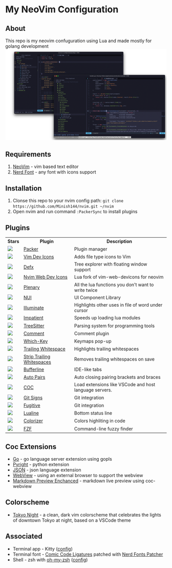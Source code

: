 <h1>My NeoVim Configuration</h1>

<h2>About</h2>
This repo is my neovim confuguration using Lua and made mostly for golang development
<img src=".github/screenshots/screenshot-1.png" alt="Preview" width="1000px">

<h2>Requirements</h2>
<ol>
    <li><a href="https://neovim.io/">NeoVim</a> - vim based text editor</li>
    <li><a href="https://www.nerdfonts.com/">Nerd Font</a> - any font with icons support</li>
</ol>

<h2>Installation</h2>
<ol>
    <li>Clonse this repo to your nvim config path: <code>git clone https://github.com/Minish144/nvim.git ~/nvim</code></li>
    <li>Open nvim and run command <code>:PackerSync</code> to install plugins</li>
</ol>

<h2>Plugins</h2>
<table>
    <th>Stars</th><th>Plugin</th><th>Description</th>
    <tr>
        <td><img src="https://flat.badgen.net/github/stars/wbthomason/packer.nvim?label=★&color=black"></td>
        <td><a href="https://github.com/neoclide/coc.nvim">Packer</a></td>
        <td>Plugin manager</td>
    </tr>
    <tr>
        <td><img src="https://flat.badgen.net/github/stars/ryanoasis/vim-devicons?label=★&color=black"></td>
        <td><a href="https://github.com/ryanoasis/vim-devicons">Vim Dev Icons</a></td>
        <td>Adds file type icons to Vim</td>
    </tr>
    <tr>
        <td><img src="https://flat.badgen.net/github/stars/Shougo/defx.nvim?label=★&color=black"></td>
        <td><a href="https://github.com/Shougo/defx.nvim">Defx</a></td>
        <td>Tree explorer with floating window support</td>
    </tr>
    <tr>
        <td><img src="https://flat.badgen.net/github/stars/kyazdani42/nvim-web-devicons?label=★&color=black"></td>
        <td><a href="https://github.com/kyazdani42/nvim-web-devicons">Nvim Web Dev Icons</a></td>
        <td>Lua fork of vim-web-devicons for neovim</td>
    </tr>
    <tr>
        <td><img src="https://flat.badgen.net/github/stars/nvim-lua/plenary.nvim?label=★&color=black"></td>
        <td><a href="https://github.com/nvim-lua/plenary.nvim">Plenary</a></td>
        <td>All the lua functions you don't want to write twice</td>
    </tr>
    <tr>
        <td><img src="https://flat.badgen.net/github/stars/MunifTanjim/nui.nvim?label=★&color=black"></td>
        <td><a href="https://github.com/MunifTanjim/nui.nvim">NUI</a></td>
        <td>UI Component Library</td>
    </tr>
    <tr>
        <td><img src="https://flat.badgen.net/github/stars/rrethy/vim-illuminate?label=★&color=black"></td>
        <td><a href="https://github.com/rrethy/vim-illuminate">Illuminate</a></td>
        <td>Highlights other uses in file of word under cursor</td>
    </tr>
    <tr>
        <td><img src="https://flat.badgen.net/github/stars/lewis6991/impatient.nvim?label=★&color=black"></td>
        <td><a href="https://github.com/lewis6991/impatient.nvim">Impatient</a></td>
        <td>Speeds up loading lua modules</td>
    </tr>
    <tr>
        <td><img src="https://flat.badgen.net/github/stars/nvim-treesitter/nvim-treesitter?label=★&color=black"></td>
        <td><a href="https://github.com/nvim-treesitter/nvim-treesitter">TreeSitter</a></td>
        <td>Parsing system for programming tools</td>
    </tr>
    <tr>
        <td><img src="https://flat.badgen.net/github/stars/numToStr/comment.nvim?label=★&color=black"></td>
        <td><a href="https://github.com/lewis6991/impatient.nvim">Comment</a></td>
        <td>Comment plugin</td>
    </tr>
    <tr>
        <td><img src="https://flat.badgen.net/github/stars/folke/which-key.nvim?label=★&color=black"></td>
        <td><a href="https://github.com/folke/which-key.nvim">Which-Key</a></td>
        <td>Keymaps pop-up</td>
    </tr>
    <tr>
        <td><img src="https://flat.badgen.net/github/stars/bronson/vim-trailing-whitespace?label=★&color=black"></td>
        <td><a href="https://github.com/bronson/vim-trailing-whitespace">Trailing Whitespace</a></td>
        <td>Highlights trailing whitespaces</td>
    </tr>
    <tr>
        <td><img src="https://flat.badgen.net/github/stars/nestorsalceda/vim-strip-trailing-whitespaces?label=★&color=black"></td>
        <td><a href="https://github.com/nestorsalceda/vim-strip-trailing-whitespaces">Strip Trailing Whitespaces</a></td>
        <td>Removes trailing whitespaces on save</td>
    </tr>
    <tr>
        <td><img src="https://flat.badgen.net/github/stars/akinsho/bufferline.nvim?label=★&color=black"></td>
        <td><a href="https://github.com/akinsho/bufferline.nvim">Bufferline</a></td>
        <td>IDE-like tabs</td>
    </tr>
    <tr>
        <td><img src="https://flat.badgen.net/github/stars/jiangmiao/auto-pairs?label=★&color=black"></td>
        <td><a href="https://github.com/jiangmiao/auto-pairs">Auto Pairs</a></td>
        <td>Auto closing pairing brackets and braces</td>
    </tr>
        <tr>
        <td><img src="https://flat.badgen.net/github/stars/neoclide/coc.nvim?label=★&color=black"></td>
        <td><a href="https://github.com/neoclide/coc.nvim">COC</a></td>
        <td>Load extensions like VSCode and host language servers.</td>
    </tr>
        <tr>
        <td><img src="https://flat.badgen.net/github/stars/lewis6991/gitsigns.nvim?label=★&color=black"></td>
        <td><a href="https://github.com/lewis6991/gitsigns.nvim">Git Signs</a></td>
        <td>Git integration</td>
    </tr>
    </tr>
        <tr>
        <td><img src="https://flat.badgen.net/github/stars/tpope/vim-fugitive?label=★&color=black"></td>
        <td><a href="https://github.com/tpope/vim-fugitive">Fugitive</a></td>
        <td>Git integration</td>
    </tr>
    </tr>
        <tr>
        <td><img src="https://flat.badgen.net/github/stars/nvim-lualine/lualine.nvim?label=★&color=black"></td>
        <td><a href="https://github.com/nvim-lualine/lualine.nvim">Lualine</a></td>
        <td>Bottom status line</td>
    </tr>
    </tr>
        <tr>
        <td><img src="https://flat.badgen.net/github/stars/norcalli/nvim-colorizer.lua?label=★&color=black"></td>
        <td><a href="https://github.com/norcalli/nvim-colorizer.lua">Colorizer</a></td>
        <td>Colors highliting in code</td>
    </tr>
    </tr>
        <tr>
        <td><img src="https://flat.badgen.net/github/stars/junegunn/fzf?label=★&color=black"></td>
        <td><a href="https://github.com/junegunn/fzf">FZF</a></td>
        <td>Command-line fuzzy finder</td>
    </tr>
</table>


<h2>Coc Extensions</h2>
<ul>
    <li><a href="https://github.com/josa42/coc-go">Go</a> - go language server extension using gopls</li>
    <li><a href="https://github.com/fannheyward/coc-pyright">Pyright</a> - python extension</li>
    <li><a href="https://github.com/neoclide/coc-json">JSON</a> - json language extension</li>
    <li><a href="https://github.com/weirongxu/coc-webview">WebView</a> - using an external browser to support the webview</li>
    <li><a href="https://github.com/weirongxu/coc-markdown-preview-enhanced">Markdown Preview Enchanced</a> - markdown live preview using coc-webview</li>
</ul>

<h2>Colorscheme</h2>
<ul>
    <li><a href="https://github.com/ghifarit53/tokyonight-vim">Tokyo Night</a> - a clean, dark vim colorscheme that
    celebrates the lights of downtown Tokyo at night, based on a VSCode theme</li>
</ul>

<h2>Associated</h2>
<ul>
    <li>Terminal app - <a>Kitty</a> (<a href="https://github.com/Minish144/dotfiles/blob/master/kitty/kitty.conf">config</a>)</li>
    <li>Terminal font - <a href="https://tosche.net/jp/fonts/comic-code">Comic Code Ligatures</a> patched with <a href="https://github.com/ryanoasis/nerd-fonts#font-patcher">Nerd Fonts Patcher</a></li>
    <li>Shell - zsh  with <a href="https://ohmyz.sh">oh-my-zsh</a> (<a href="https://github.com/Minish144/dotfiles/blob/master/zsh/.zshrc">config</a>)</li>
</ul>
